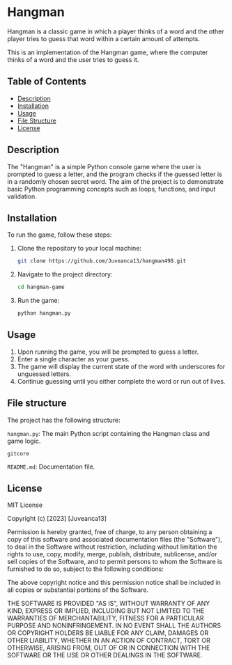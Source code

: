 # Hangman

Hangman is a classic game in which a player thinks of a word and the other player tries to guess that word within a certain amount of attempts.

This is an implementation of the Hangman game, where the computer thinks of a word and the user tries to guess it. 

## Table of Contents

- [Description](#description)
- [Installation](#installation)
- [Usage](#usage)
- [File Structure](#file-structure)
- [License](#license)

## Description

The "Hangman" is a simple Python console game where the user is prompted to guess a letter, and the program checks if the guessed letter is in a randomly chosen secret word. The aim of the project is to demonstrate basic Python programming concepts such as loops, functions, and input validation.

## Installation

To run the game, follow these steps:

1. Clone the repository to your local machine:

   ```bash
   git clone https://github.com/Juveanca13/hangman498.git

2. Navigate to the project directory:
   ```bash
   cd hangman-game

3. Run the game:
   ```bash
   python hangman.py


## Usage
1. Upon running the game, you will be prompted to guess a letter.
2. Enter a single character as your guess.
3. The game will display the current state of the word with underscores for unguessed letters.
4. Continue guessing until you either complete the word or run out of lives.


## File structure
The project has the following structure:

`hangman.py`: The main Python script containing the Hangman class and game logic.

`gitcore`

`README.md`: Documentation file.


## License 

MIT License

Copyright (c) [2023] [Juveanca13]

Permission is hereby granted, free of charge, to any person obtaining a copy of this software and associated documentation files (the "Software"), to deal in the Software without restriction, including without limitation the rights to use, copy, modify, merge, publish, distribute, sublicense, and/or sell copies of the Software, and to permit persons to whom the Software is furnished to do so, subject to the following conditions:

The above copyright notice and this permission notice shall be included in all copies or substantial portions of the Software.

THE SOFTWARE IS PROVIDED "AS IS", WITHOUT WARRANTY OF ANY KIND, EXPRESS OR IMPLIED, INCLUDING BUT NOT LIMITED TO THE WARRANTIES OF MERCHANTABILITY, FITNESS FOR A PARTICULAR PURPOSE AND NONINFRINGEMENT. IN NO EVENT SHALL THE
AUTHORS OR COPYRIGHT HOLDERS BE LIABLE FOR ANY CLAIM, DAMAGES OR OTHER LIABILITY, WHETHER IN AN ACTION OF CONTRACT, TORT OR OTHERWISE, ARISING FROM, OUT OF OR IN CONNECTION WITH THE SOFTWARE OR THE USE OR OTHER DEALINGS IN THE SOFTWARE.



